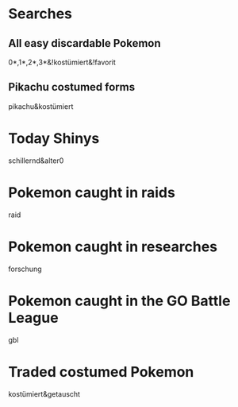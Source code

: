 # Searches


## All easy discardable Pokemon
0*,1*,2*,3*&!kostümiert&!favorit

## Pikachu costumed forms
pikachu&kostümiert

# Today Shinys
schillernd&alter0

# Pokemon caught in raids
raid

# Pokemon caught in researches
forschung

# Pokemon caught in the GO Battle League
gbl

# Traded costumed Pokemon
kostümiert&getauscht